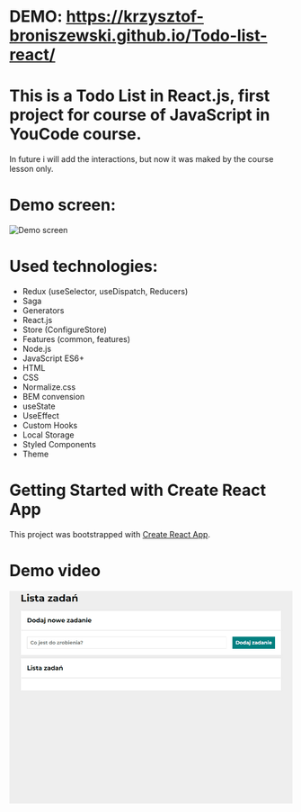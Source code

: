 # DEMO: https://krzysztof-broniszewski.github.io/Todo-list-react/

# This is a Todo List in React.js, first project for course of JavaScript in YouCode course.
In future i will add the interactions, but now it was maked by the course lesson only. 

# Demo screen:
![Demo screen](https://i.ibb.co/cv3dt6M/Demo-screen.jpg)

# Used technologies:
- Redux (useSelector, useDispatch, Reducers)
- Saga
- Generators
- React.js
- Store (ConfigureStore)
- Features (common, features)
- Node.js
- JavaScript ES6+
- HTML
- CSS
- Normalize.css
- BEM convension
- useState
- UseEffect
- Custom Hooks
- Local Storage
- Styled Components
- Theme

# Getting Started with Create React App

This project was bootstrapped with [Create React App](https://github.com/facebook/create-react-app).

# Demo video
![Demo animation](./Demo.gif)


